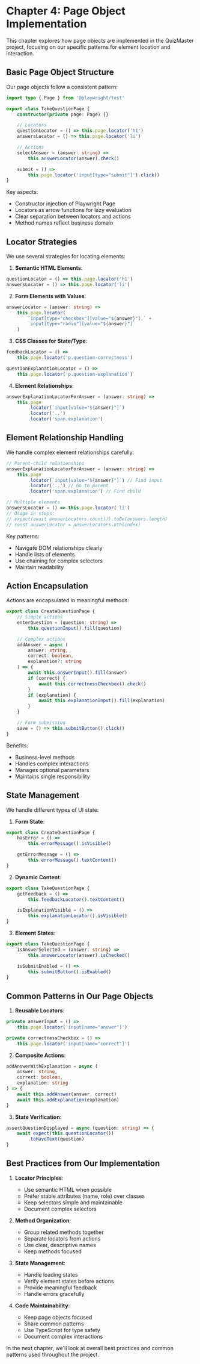 # Chapter 4: Page Object Implementation

This chapter explores how page objects are implemented in the QuizMaster project, focusing on our specific patterns for element location and interaction.

## Basic Page Object Structure

Our page objects follow a consistent pattern:

```typescript
import type { Page } from '@playwright/test'

export class TakeQuestionPage {
    constructor(private page: Page) {}

    // Locators
    questionLocator = () => this.page.locator('h1')
    answersLocator = () => this.page.locator('li')

    // Actions
    selectAnswer = (answer: string) =>
        this.answerLocator(answer).check()

    submit = () =>
        this.page.locator('input[type="submit"]').click()
}
```

Key aspects:
- Constructor injection of Playwright Page
- Locators as arrow functions for lazy evaluation
- Clear separation between locators and actions
- Method names reflect business domain

## Locator Strategies

We use several strategies for locating elements:

1. **Semantic HTML Elements**:
```typescript
questionLocator = () => this.page.locator('h1')
answersLocator = () => this.page.locator('li')
```

2. **Form Elements with Values**:
```typescript
answerLocator = (answer: string) =>
    this.page.locator(
        `input[type="checkbox"][value="${answer}"],` +
        `input[type="radio"][value="${answer}"]`
    )
```

3. **CSS Classes for State/Type**:
```typescript
feedbackLocator = () =>
    this.page.locator('p.question-correctness')

questionExplanationLocator = () =>
    this.page.locator('p.question-explanation')
```

4. **Element Relationships**:
```typescript
answerExplanationLocatorForAnswer = (answer: string) =>
    this.page
        .locator(`input[value="${answer}"]`)
        .locator('..')
        .locator('span.explanation')
```

## Element Relationship Handling

We handle complex element relationships carefully:

```typescript
// Parent-child relationships
answerExplanationLocatorForAnswer = (answer: string) =>
    this.page
        .locator(`input[value="${answer}"]`) // Find input
        .locator('..') // Go to parent
        .locator('span.explanation') // Find child

// Multiple elements
answersLocator = () => this.page.locator('li')
// Usage in steps:
// expect(await answerLocators.count()).toBe(answers.length)
// const answerLocator = answerLocators.nth(index)
```

Key patterns:
- Navigate DOM relationships clearly
- Handle lists of elements
- Use chaining for complex selectors
- Maintain readability

## Action Encapsulation

Actions are encapsulated in meaningful methods:

```typescript
export class CreateQuestionPage {
    // Simple actions
    enterQuestion = (question: string) =>
        this.questionInput().fill(question)

    // Complex actions
    addAnswer = async (
        answer: string,
        correct: boolean,
        explanation?: string
    ) => {
        await this.answerInput().fill(answer)
        if (correct) {
            await this.correctnessCheckbox().check()
        }
        if (explanation) {
            await this.explanationInput().fill(explanation)
        }
    }

    // Form submission
    save = () => this.submitButton().click()
}
```

Benefits:
- Business-level methods
- Handles complex interactions
- Manages optional parameters
- Maintains single responsibility

## State Management

We handle different types of UI state:

1. **Form State**:
```typescript
export class CreateQuestionPage {
    hasError = () =>
        this.errorMessage().isVisible()

    getErrorMessage = () =>
        this.errorMessage().textContent()
}
```

2. **Dynamic Content**:
```typescript
export class TakeQuestionPage {
    getFeedback = () =>
        this.feedbackLocator().textContent()

    isExplanationVisible = () =>
        this.explanationLocator().isVisible()
}
```

3. **Element States**:
```typescript
export class TakeQuestionPage {
    isAnswerSelected = (answer: string) =>
        this.answerLocator(answer).isChecked()

    isSubmitEnabled = () =>
        this.submitButton().isEnabled()
}
```

## Common Patterns in Our Page Objects

1. **Reusable Locators**:
```typescript
private answerInput = () =>
    this.page.locator('input[name="answer"]')

private correctnessCheckbox = () =>
    this.page.locator('input[name="correct"]')
```

2. **Composite Actions**:
```typescript
addAnswerWithExplanation = async (
    answer: string,
    correct: boolean,
    explanation: string
) => {
    await this.addAnswer(answer, correct)
    await this.addExplanation(explanation)
}
```

3. **State Verification**:
```typescript
assertQuestionDisplayed = async (question: string) => {
    await expect(this.questionLocator())
        .toHaveText(question)
}
```

## Best Practices from Our Implementation

1. **Locator Principles**:
   - Use semantic HTML when possible
   - Prefer stable attributes (name, role) over classes
   - Keep selectors simple and maintainable
   - Document complex selectors

2. **Method Organization**:
   - Group related methods together
   - Separate locators from actions
   - Use clear, descriptive names
   - Keep methods focused

3. **State Management**:
   - Handle loading states
   - Verify element states before actions
   - Provide meaningful feedback
   - Handle errors gracefully

4. **Code Maintainability**:
   - Keep page objects focused
   - Share common patterns
   - Use TypeScript for type safety
   - Document complex interactions

In the next chapter, we'll look at overall best practices and common patterns used throughout the project.
